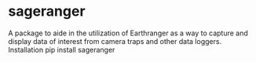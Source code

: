# sageranger
A package to aide in the utilization of Earthranger as a way to capture and display data of interest from camera traps and other data loggers.
Installation
pip install sageranger
